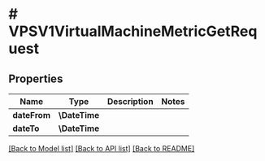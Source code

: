 # # VPSV1VirtualMachineMetricGetRequest

## Properties

Name | Type | Description | Notes
------------ | ------------- | ------------- | -------------
**dateFrom** | **\DateTime** |  |
**dateTo** | **\DateTime** |  |

[[Back to Model list]](../../README.md#models) [[Back to API list]](../../README.md#endpoints) [[Back to README]](../../README.md)
